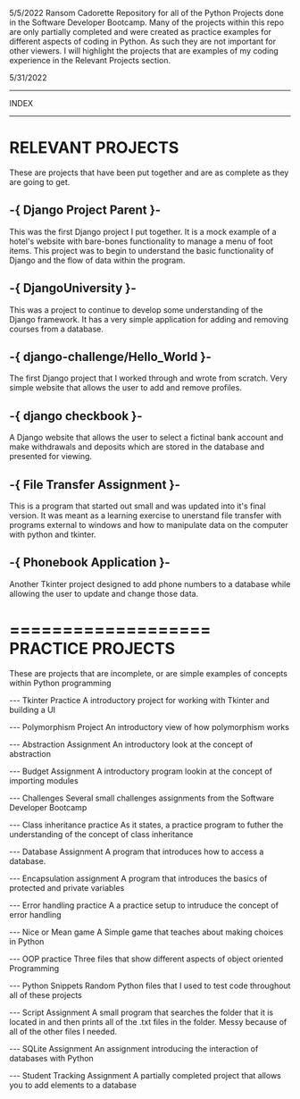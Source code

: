 5/5/2022
Ransom Cadorette
Repository for all of the Python Projects done in the Software Developer Bootcamp. Many of the projects within this repo
are only partially completed and were created as practice examples for different aspects of coding in Python. As such
they are not important for other viewers. I will highlight the projects that are examples of my coding experience in the
Relevant Projects section.

5/31/2022

*******
INDEX
*******


RELEVANT PROJECTS
===================
These are projects that have been put together and are as complete as they are going to get. 


-{ Django Project Parent }-
---------------------------
This was the first Django project I put together. It is a mock example of a hotel's website with bare-bones functionality to manage a
menu of foot items. This project was to begin to understand the basic functionality of Django and the flow of data within the program.

-{ DjangoUniversity }-
----------------------
This was a project to continue to develop some understanding of the Django framework. It has a very simple application for adding and removing courses from a database.

-{ django-challenge/Hello_World }-
----------------------------------
The first Django project that I worked through and wrote from scratch. Very simple website that allows the user to add and remove profiles.

-{ django checkbook }-
----------------------
A Django website that allows the user to select a fictinal bank account and make withdrawals and deposits which are stored in the database and presented for viewing.

-{ File Transfer Assignment }-
------------------------------
This is a program that started out small and was updated into it's final version. It was meant as a learning exercise to unerstand file transfer with programs external to windows and how to manipulate data on the computer with python and tkinter.

-{ Phonebook Application }-
---------------------------
Another Tkinter project designed to add phone numbers to a database while allowing the user to update and change those data.



===================
PRACTICE PROJECTS
===================
These are projects that are incomplete, or are simple examples of concepts within Python programming


--- Tkinter Practice
A introductory project for working with Tkinter and building a UI

--- Polymorphism Project
An introductory view of how polymorphism works

--- Abstraction Assignment
An introductory look at the concept of abstraction

--- Budget Assignment
A introductory program lookin at the concept of importing modules

--- Challenges
Several small challenges assignments from the Software Developer Bootcamp

--- Class inheritance practice
As it states, a practice program to futher the understanding of the concept of class inheritance

--- Database Assignment
A program that introduces how to access a database.

--- Encapsulation assignment
A program that introduces the basics of protected and private variables

--- Error handling practice
A a practice setup to intruduce the concept of error handling

--- Nice or Mean game
A Simple game that teaches about making choices in Python

--- OOP practice
Three files that show different aspects of object oriented Programming

--- Python Snippets
Random Python files that I used to test code throughout all of these projects

--- Script Assignment
A small program that searches the folder that it is located in and then prints all of the .txt files in the folder. Messy because of all of the other files I needed.

--- SQLite Assignment
An assignment introducing the interaction of databases with Python

--- Student Tracking Assignment
A partially completed project that allows you to add elements to a database
